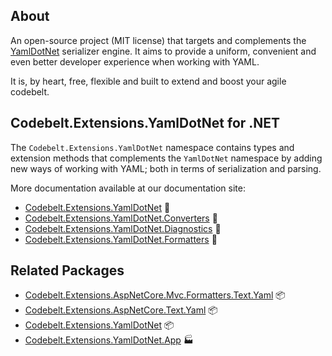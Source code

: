 ## About

An open-source project (MIT license) that targets and complements the [YamlDotNet](https://github.com/aaubry/YamlDotNet) serializer engine. It aims to provide a uniform, convenient and even better developer experience when working with YAML.

It is, by heart, free, flexible and built to extend and boost your agile codebelt.

## **Codebelt.Extensions.YamlDotNet** for .NET

The `Codebelt.Extensions.YamlDotNet` namespace contains types and extension methods that complements the `YamlDotNet` namespace by adding new ways of working with YAML; both in terms of serialization and parsing.

More documentation available at our documentation site:

- [Codebelt.Extensions.YamlDotNet](https://yamldotnet.codebelt.net/api/Codebelt.Extensions.YamlDotNet.html) 🔗
- [Codebelt.Extensions.YamlDotNet.Converters](https://yamldotnet.codebelt.net/api/Codebelt.Extensions.YamlDotNet.Converters.html) 🔗
- [Codebelt.Extensions.YamlDotNet.Diagnostics](https://yamldotnet.codebelt.net/api/Codebelt.Extensions.YamlDotNet.Diagnostics.html) 🔗
- [Codebelt.Extensions.YamlDotNet.Formatters](https://yamldotnet.codebelt.net/api/Codebelt.Extensions.YamlDotNet.Formatters.html) 🔗

## Related Packages

* [Codebelt.Extensions.AspNetCore.Mvc.Formatters.Text.Yaml](https://www.nuget.org/packages/Codebelt.Extensions.AspNetCore.Mvc.Formatters.Text.Yaml/) 📦
* [Codebelt.Extensions.AspNetCore.Text.Yaml](https://www.nuget.org/packages/Codebelt.Extensions.AspNetCore.Text.Yaml/) 📦
* [Codebelt.Extensions.YamlDotNet](https://www.nuget.org/packages/Codebelt.Extensions.YamlDotNet/) 📦
* [Codebelt.Extensions.YamlDotNet.App](https://www.nuget.org/packages/Codebelt.Extensions.YamlDotNet.App/) 🏭
